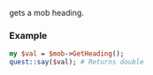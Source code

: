 gets a mob heading.
### Example

```perl
my $val = $mob->GetHeading();
quest::say($val); # Returns double
```